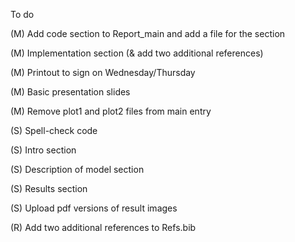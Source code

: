 

To do

(M) Add code section to Report_main and add a file for the section

(M) Implementation section (& add two additional references)

(M) Printout to sign on Wednesday/Thursday

(M) Basic presentation slides

(M) Remove plot1 and plot2 files from main entry


(S) Spell-check code

(S) Intro section

(S) Description of model section

(S) Results section

(S) Upload pdf versions of result images


(R) Add two additional references to Refs.bib
